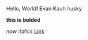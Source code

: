 Hello, World! Evan Kauh husky

**this is bolded**

*now italics*
[Link](https://www.youtube.com/watch?v=dQw4w9WgXcQ)
